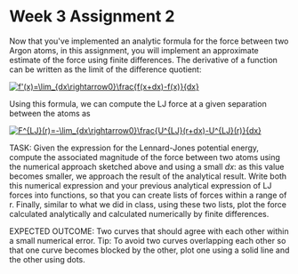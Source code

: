 # Week 3 Assignment 2

Now that you've implemented an analytic formula for the force between two Argon atoms, in this assignment, you will implement an approximate estimate of the force using finite differences. The derivative of a function can be written as the limit of the difference quotient:

<a href="https://www.codecogs.com/eqnedit.php?latex=f'(x)=\lim_{dx\rightarrow0}\frac{f(x&plus;dx)-f(x)}{dx}" target="_blank"><img src="https://latex.codecogs.com/gif.latex?f'(x)=\lim_{dx\rightarrow0}\frac{f(x&plus;dx)-f(x)}{dx}" title="f'(x)=\lim_{dx\rightarrow0}\frac{f(x+dx)-f(x)}{dx}" /></a>

Using this formula, we can compute the LJ force at a given separation between the atoms as 

<a href="https://www.codecogs.com/eqnedit.php?latex=F^{LJ}(r)=-\lim_{dx\rightarrow0}\frac{U^{LJ}(r&plus;dx)-U^{LJ}(r)}{dx}" target="_blank"><img src="https://latex.codecogs.com/gif.latex?F^{LJ}(r)=-\lim_{dx\rightarrow0}\frac{U^{LJ}(r&plus;dx)-U^{LJ}(r)}{dx}" title="F^{LJ}(r)=-\lim_{dx\rightarrow0}\frac{U^{LJ}(r+dx)-U^{LJ}(r)}{dx}" /></a>

TASK: Given the expression for the Lennard-Jones potential energy, compute the associated magnitude of the force between two atoms using the numerical approach sketched above and using a small *dx*: as this value becomes smaller, we approach the result of the analytical result. Write both this numerical expression and your previous analytical expression of LJ forces into functions, so that you can create lists of forces within a range of r. Finally, similar to what we did in class, using these two lists, plot the force calculated analytically and calculated numerically by finite differences.

EXPECTED OUTCOME: Two curves that should agree with each other within a small numerical error. Tip: To avoid two curves overlapping each other so that one curve becomes blocked by the other, plot one using a solid line and the other using dots.
